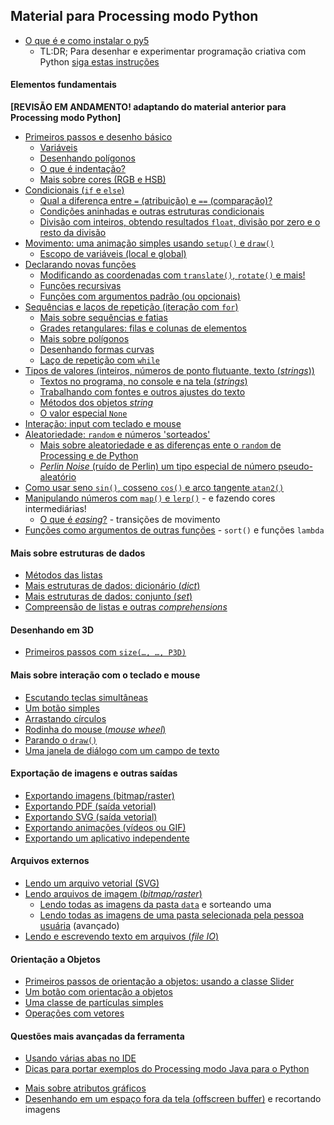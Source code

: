 ## Material para Processing modo Python

- [O que é e como instalar o py5](https://abav.lugaralgum.com/como-instalar-p5/)
  - TL:DR; Para desenhar e experimentar programação criativa com Python [siga estas instruções](https://abav.lugaralgum.com/como-instalar-py5/#1-baixe-e-instale-o-thonny-ide-vers%C3%A3o-337-alt)

#### Elementos fundamentais

**[REVISÃO EM ANDAMENTO! adaptando do material anterior para Processing modo Python]**

- [Primeiros passos e desenho básico](desenho-basico_py.md)
  - [Variáveis](variaveis.md)
  - [Desenhando polígonos](poligonos_1.md) 
  - [O que é indentação?](indentacao.md) 
  - [Mais sobre cores (RGB e HSB)](mais_sobre_cores.md)
- [Condicionais (`if` e `else`)](condicionais_py.md)
  - [Qual a diferença entre `=` (atribuição) e `==` (comparação)?](atribuicao-e-comparacao.md)
  - [Condições aninhadas e outras estruturas condicionais](condicionais_2.md)
  - [Divisão com inteiros, obtendo resultados `float`, divisão por zero e o resto da divisão](divisao.md) 
- [Movimento: uma animação simples usando `setup()` e `draw()`](movimento_py.md)
  - [Escopo de variáveis (local e global)](escopo_py.md)
- [Declarando novas funções](funcoes_py.md)
  - [Modificando as coordenadas com `translate()`, `rotate()` e mais!](transformacoes_coordenadas.md)
  - [Funções recursivas](recursao_py.md)
  - [Funções com argumentos padrão (ou opcionais)](funcoes_2.md)
- [Sequências e laços de repetição (iteração com `for`)](lacos_py.md)
  - [Mais sobre sequências e fatias](mais_sequencias.md)
  - [Grades retangulares: filas e colunas de elementos](grades.md)
  - [Mais sobre polígonos](poligonos_2.md)
  - [Desenhando formas curvas](curvas.md) 
  - [Laço de repetição com `while`](while.md)
- [Tipos de valores (inteiros, números de ponto flutuante, texto (*strings*))](tipagem_py.md)
  - [Textos no programa, no console e na tela (*strings*)](strings_py.md)
  - [Trabalhando com fontes e outros ajustes do texto](tipografia.md)
  - [Métodos dos objetos *string*](string_methods.md)
  - [O valor especial `None`](None.md)
- [Interação: input com teclado e mouse](input_py.md)
- [Aleatoriedade: `random` e números 'sorteados'](aleatoriedade_1.md)
  - [Mais sobre aleatoriedade e as diferenças ente o `random` de Processing e de Python](aleatoriedade_2.md)
  - [*Perlin Noise* (ruído de Perlin) um tipo especial de número pseudo-aleatório](noise.md)
- [Como usar seno `sin()`, cosseno `cos()` e arco tangente `atan2()`](seno_cosseno_atan2.md)
- [Manipulando números com `map()` e `lerp()`](map_lerp.md) - e fazendo cores intermediárias!
  - [O que é *easing*?](easing.md) - transições de movimento
- [Funções como argumentos de outras funções](funcoes-como-argumentos.md) - `sort()` e funções `lambda`

#### Mais sobre estruturas de dados

- [Métodos das listas](list_methods.md)
- [Mais estruturas de dados: dicionário (_dict_)](dicionarios.md)
- [Mais estruturas de dados: conjunto (_set_)](conjuntos.md)
- [Compreensão de listas e outras *comprehensions*](comprehension.md)

#### Desenhando em 3D

- [Primeiros passos com `size(…, …, P3D)`](desenho-3D.md)

#### Mais sobre interação com o teclado e mouse

- [Escutando teclas simultâneas](teclas_simultaneas.md)
- [Um botão simples](botao_simples.md)
- [Arrastando círculos](arrastando_circulos.md)
- [Rodinha do mouse (*mouse wheel*)](rodinha_mouse.md)
- [Parando o `draw()`](no_loop.md)
- [Uma janela de diálogo com um campo de texto](input_janela.md)

#### Exportação de imagens e outras saídas

- [Exportando imagens (bitmap/raster)](exportando_imagem.md)
- [Exportando PDF (saída vetorial)](exportando_pdf.md)
- [Exportando SVG (saída vetorial)](exportando_svg.md)
- [Exportando animações (vídeos ou GIF)](exportar_animacoes.md) 
- [Exportando um aplicativo independente](export_application.md)

#### Arquivos externos

- [Lendo um arquivo vetorial (SVG)](recursos_vetoriais_externos.md)
- [Lendo arquivos de imagem (*bitmap/raster*)](imagens_externas.md)
  - [Lendo todas as imagens da pasta `data`](imagens_externas_pasta2.md) e sorteando uma
  - [Lendo todas as imagens de uma pasta selecionada pela pessoa usuária](imagens_externas_pasta.md) (avançado)
- [Lendo e escrevendo texto em arquivos (*file IO*)](file_IO.md)

#### Orientação a Objetos

- [Primeiros passos de orientação a objetos: usando a classe Slider](slider_com_OO.md)
- [Um botão com orientação a objetos](botao_com_OO.md)
- [Uma classe de partículas simples](particulas.md)
- [Operações com vetores](vetores.md)
<!-- - [Introdução a orientação a objetos com bandeirinhas](https://abav.lugaralgum.com/mestrado/bandeirinhas/) (página externa) -->

#### Questões mais avançadas da ferramenta

- [Usando várias abas no IDE](modulos.md)
- [Dicas para portar exemplos do Processing modo Java para o Python](java_para_python.md)
<!--- [Mais sobre Python, Jython e Java](http://arteprog.space/Processando-Processing/tutoriais-PT/python-Python_Jython_e_Java) (página externa) -->
- [Mais sobre atributos gráficos](mais_atributos_graficos.md)
- [Desenhando em um espaço fora da tela (offscreen buffer)](offscreen_buffer.md) e recortando imagens
<!--- [Manipulando a janela](mais_que_size.md) (tela cheia, redimensionamento e múltiplas janelas) -->


<!--
### Pequenos projetos e outros exemplos

- [Módulos ou mosaicos de Truchet](truchet.md)
- [Jogo PONG](https://github.com/villares/material-aulas/tree/master/pong) - Estudos para o fazer um jogo
- [`caneta_automatica_py`](caneta_automatica) - Módulo para desenhar inspirado na tartaruga de Logo
- [Lousa mágica](https://abav.lugaralgum.com/lousa-magica) - Desenho com Arduino e potenciômetros
-->

